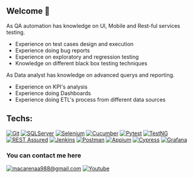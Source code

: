 ## Welcome 👋

As QA automation has knowledge on UI, Mobile and Rest-ful services testing.
- Experience on test cases design and execution
- Experience doing bug reports
- Experience on exploratory and regression testing
- Knowledge on different black box testing techniques

As Data analyst has knowledge on advanced querys and reporting.
- Experience on KPI's analysis
- Experience doing Dashboards
- Experience doing ETL's process from different data sources

<h2>Techs:</h2>
<!--
<a href="">![Python](https://img.shields.io/badge/Code-Python-informational?style=flat&logo=Python&logoColor=white&color=1a8cff)</a>
<a href="">![Java](https://img.shields.io/badge/Code-Java-informational?style=flat&logo=Java&logoColor=white&color=1a8cff)</a>
-->

<a href="">![Git](https://img.shields.io/badge/Git-informational?style=flat&logo=Git&logoColor=white&color=1a8cff)</a> 
<a href="">![SQLServer](https://img.shields.io/badge/SQLServer-informational?style=flat&logo=microsoft-sql-server&logoColor=white&color=ff3385)</a>
<a href="">![Selenium](https://img.shields.io/badge/Selenium-informational?style=flat&logo=Selenium&logoColor=white&color=1a8cff)</a>
<a href="">![Cucumber](https://img.shields.io/badge/Cucumber-informational?style=flat&logo=Cucumber&logoColor=white&color=1a8cff)</a>
<a href="">![Pytest](https://img.shields.io/badge/Pytest-informational?style=flat&logo=pytest&logoColor=white&color=1a8cff)</a>
<a href="">![TestNG](https://img.shields.io/badge/TestNG-informational?style=flat&logo=TestNG&logoColor=white&color=1a8cff)</a>
<a href="">![REST Assured](https://img.shields.io/badge/RESTassured-informational?style=flat&logo=REST-Assured&logoColor=white&color=1a8cff)</a>
<a href="">![Jenkins](https://img.shields.io/badge/Jenkins-informational?style=flat&logo=Jenkins&logoColor=white&color=ffa64d)</a>
<a href="">![Postman](https://img.shields.io/badge/Postman-informational?style=flat&logo=Postman&logoColor=white&color=1a8cff)</a>
<a href="">![Appium](https://img.shields.io/badge/Appium-informational?style=flat&logo=Appium&logoColor=white&color=1a8cff)</a>
<a href="">![Cypress](https://img.shields.io/badge/Cypress-informational?style=flat&logo=cypress&logoColor=white&color=1a8cff)</a>
<a href="">![Grafana](https://img.shields.io/badge/Grafana-informational?style=flat&logo=grafana&logoColor=white&color=ff3385)</a>
<!--<a href="">![Docker](https://img.shields.io/badge/Tool-Docker-informational?style=flat&logo=Docker&logoColor=white&color=1a8cff)</a>

<!--
## Github stats
<a href="">
  <img align="center" src="https://github-readme-stats.vercel.app/api/top-langs/?username=indianazaraza&hide=jupyter%20notebook,html,dockerfile&layout=compact&custom_title=Lenguajes%20más%20usados&langs_count=4&theme=slateorange" alt="Lenguajes más usados"/>
</a>
<a href="">
  <img align="center" src="https://github-readme-stats.vercel.app/api?username=indianazaraza&show_icons=true&hide=prs,contribs,issues&line_height=27&theme=radical" alt="Macarena Acosta's GitHub Stats" />
</a>

## Repos
[![bot_telegram](https://github-readme-stats.vercel.app/api/pin/?username=indianazaraza&repo=bot_telegram&theme=prussian)](https://github.com/indianazaraza/bot_telegram)
[![suite_test](https://github-readme-stats.vercel.app/api/pin/?username=indianazaraza&repo=suite_test&theme=prussian)](https://github.com/indianazaraza/suite_test)
-->

### You can contact me here

<!--<a href="https://www.linkedin.com/in/macarenaacosta/">![LinkedIn](https://img.shields.io/badge/LinkedIn-0077B5?style=for-the-badge&logo=linkedin&logoColor=white)</a>-->  
<a href="mailto:macarenaa988@gmail.com">![macarenaa988@gmail.com](https://img.shields.io/badge/Gmail-D14836?style=for-the-badge&logo=gmail&logoColor=white)</a> <a href="https://www.youtube.com/@indianazaraza">![Youtube](https://img.shields.io/badge/Youtube-D14836?style=for-the-badge&logo=youtube&logoColor=white)</a>
 
